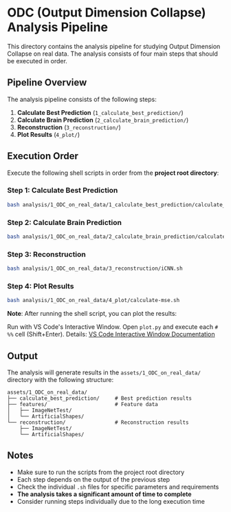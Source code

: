 # ODC (Output Dimension Collapse) Analysis Pipeline

This directory contains the analysis pipeline for studying Output Dimension Collapse on real data. The analysis consists of four main steps that should be executed in order.

## Pipeline Overview

The analysis pipeline consists of the following steps:

1. **Calculate Best Prediction** (`1_calculate_best_prediction/`)
2. **Calculate Brain Prediction** (`2_calculate_brain_prediction/`)
3. **Reconstruction** (`3_reconstruction/`)
4. **Plot Results** (`4_plot/`)

## Execution Order

Execute the following shell scripts in order from the **project root directory**:

### Step 1: Calculate Best Prediction

```bash
bash analysis/1_ODC_on_real_data/1_calculate_best_prediction/calculate_best_prediction.sh
```

### Step 2: Calculate Brain Prediction

```bash
bash analysis/1_ODC_on_real_data/2_calculate_brain_prediction/calculate_brain_prediction.sh
```

### Step 3: Reconstruction

```bash
bash analysis/1_ODC_on_real_data/3_reconstruction/iCNN.sh
```

### Step 4: Plot Results

```bash
bash analysis/1_ODC_on_real_data/4_plot/calculate-mse.sh
```

**Note**: After running the shell script, you can plot the results:

Run with VS Code's Interactive Window. Open `plot.py` and execute each `# %%` cell (Shift+Enter). Details: [VS Code Interactive Window Documentation](https://code.visualstudio.com/docs/python/jupyter-support-py)

## Output

The analysis will generate results in the `assets/1_ODC_on_real_data/` directory with the following structure:

```
assets/1_ODC_on_real_data/
├── calculate_best_prediction/     # Best prediction results
├── features/                      # Feature data
│   ├── ImageNetTest/
│   └── ArtificialShapes/
└── reconstruction/                # Reconstruction results
    ├── ImageNetTest/
    └── ArtificialShapes/
```

## Notes

- Make sure to run the scripts from the project root directory
- Each step depends on the output of the previous step
- Check the individual `.sh` files for specific parameters and requirements
- **The analysis takes a significant amount of time to complete**
- Consider running steps individually due to the long execution time
